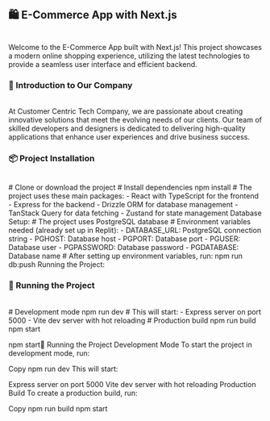 <h2>🛍️ E-Commerce App with Next.js</h2><br/>
Welcome to the E-Commerce App built with Next.js! This project showcases a modern online shopping experience, utilizing the latest technologies to provide a seamless user interface and efficient backend.

<h3>🌟 Introduction to Our Company</h3><br/>
At Customer Centric Tech Company, we are passionate about creating innovative solutions that meet the evolving needs of our clients. Our team of skilled developers and designers is dedicated to delivering high-quality applications that enhance user experiences and drive business success.

<h3>📦 Project Installation</h3><br/>
# Clone or download the project
# Install dependencies
npm install
# The project uses these main packages:
- React with TypeScript for the frontend
- Express for the backend
- Drizzle ORM for database management
- TanStack Query for data fetching
- Zustand for state management
  Database Setup:
# The project uses PostgreSQL database
# Environment variables needed (already set up in Replit):
- DATABASE_URL: PostgreSQL connection string
- PGHOST: Database host
- PGPORT: Database port
- PGUSER: Database user
- PGPASSWORD: Database password
- PGDATABASE: Database name
# After setting up environment variables, run:
npm run db:push
Running the Project:

<h3>🚀 Running the Project</h3><br/>
# Development mode
npm run dev
# This will start:
- Express server on port 5000
- Vite dev server with hot reloading
# Production build
npm run build
npm start

npm start🚀 Running the Project
Development Mode
To start the project in development mode, run:

Copy
npm run dev
This will start:

Express server on port 5000
Vite dev server with hot reloading
Production Build
To create a production build, run:

Copy
npm run build
npm start